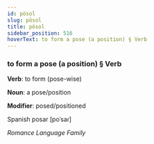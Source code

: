 ```yaml
---
id: pösol
slug: pösol
title: pösol
sidebar_position: 516
hoverText: to form a pose (a position) § Verb
---
```


### to form a pose (a position) § Verb

**Verb**: to form (pose-wise)

**Noun**: a pose/position

**Modifier**: posed/positioned

Spanish posar [poˈsaɾ]

*Romance Language Family*